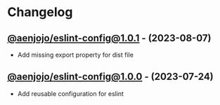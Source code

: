 #  Changelog

## [@aenjojo/eslint-config@1.0.1](https://github.com/aenjojo/reusable-utilities/tree/@aenjojo/eslint-config@1.0.1) - (2023-08-07)
- Add missing export property for dist file

## [@aenjojo/eslint-config@1.0.0](https://github.com/aenjojo/reusable-utilities/tree/@aenjojo/eslint-config@1.0.0) - (2023-07-24)
- Add reusable configuration for eslint